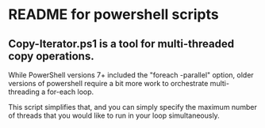 # README for powershell scripts

## Copy-Iterator.ps1 is a tool for multi-threaded copy operations. 

While PowerShell versions 7+ included the "foreach -parallel" option, older versions of
powershell require a bit more work to orchestrate multi-threading a for-each loop.

This script simplifies that, and you can simply specify the maximum number of threads that you would 
like to run in your loop simultaneously.

